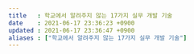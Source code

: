 ```yaml
---
title   : 학교에서 알려주지 않는 17가지 실무 개발 기술
date    : 2021-06-17 23:36:23 +0900
updated : 2021-06-17 23:36:47 +0900
aliases : ["학교에서 알려주지 않는 17가지 실무 개발 기술"] 
---
```

# 
